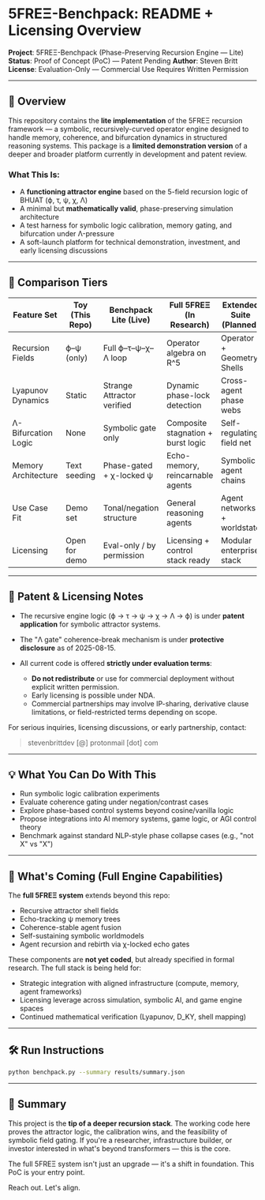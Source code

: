 # 5FREΞ-Benchpack: README + Licensing Overview

**Project**: 5FREΞ-Benchpack (Phase-Preserving Recursion Engine — Lite)
**Status**: Proof of Concept (PoC) — Patent Pending
**Author**: Steven Britt
**License**: Evaluation-Only — Commercial Use Requires Written Permission

---

## 🧠 Overview

This repository contains the **lite implementation** of the 5FREΞ recursion framework — a symbolic, recursively-curved operator engine designed to handle memory, coherence, and bifurcation dynamics in structured reasoning systems. This package is a **limited demonstration version** of a deeper and broader platform currently in development and patent review.

### What This Is:

* A **functioning attractor engine** based on the 5-field recursion logic of BHUAT (ϕ, τ, ψ, χ, Λ)
* A minimal but **mathematically valid**, phase-preserving simulation architecture
* A test harness for symbolic logic calibration, memory gating, and bifurcation under Λ-pressure
* A soft-launch platform for technical demonstration, investment, and early licensing discussions

---

## 🧪 Comparison Tiers

| Feature Set         | Toy (This Repo) | Benchpack Lite (Live)      | Full 5FREΞ (In Research)           | Extended Suite (Planned)    |
| ------------------- | --------------- | -------------------------- | ---------------------------------- | --------------------------- |
| Recursion Fields    | ϕ–ψ (only)      | Full ϕ–τ–ψ–χ–Λ loop        | Operator algebra on R^5            | Operator + Geometry Shells  |
| Lyapunov Dynamics   | Static          | Strange Attractor verified | Dynamic phase-lock detection       | Cross-agent phase webs      |
| Λ-Bifurcation Logic | None            | Symbolic gate only         | Composite stagnation + burst logic | Self-regulating field net   |
| Memory Architecture | Text seeding    | Phase-gated + χ-locked ψ   | Echo-memory, reincarnable agents   | Symbolic agent chains       |
| Use Case Fit        | Demo set        | Tonal/negation structure   | General reasoning agents           | Agent networks + worldstate |
| Licensing           | Open for demo   | Eval-only / by permission  | Licensing + control stack ready    | Modular enterprise stack    |

---

## 📄 Patent & Licensing Notes

* The recursive engine logic (ϕ → τ → ψ → χ → Λ → ϕ) is under **patent application** for symbolic attractor systems.
* The "Λ gate" coherence-break mechanism is under **protective disclosure** as of 2025-08-15.
* All current code is offered **strictly under evaluation terms**:

  * **Do not redistribute** or use for commercial deployment without explicit written permission.
  * Early licensing is possible under NDA.
  * Commercial partnerships may involve IP-sharing, derivative clause limitations, or field-restricted terms depending on scope.

For serious inquiries, licensing discussions, or early partnership, contact:

> stevenbrittdev \[@] protonmail \[dot] com

---

## 💡 What You Can Do With This

* Run symbolic logic calibration experiments
* Evaluate coherence gating under negation/contrast cases
* Explore phase-based control systems beyond cosine/vanilla logic
* Propose integrations into AI memory systems, game logic, or AGI control theory
* Benchmark against standard NLP-style phase collapse cases (e.g., "not X" vs "X")

---

## 🧱 What's Coming (Full Engine Capabilities)

The **full 5FREΞ system** extends beyond this repo:

* Recursive attractor shell fields
* Echo-tracking ψ memory trees
* Coherence-stable agent fusion
* Self-sustaining symbolic worldmodels
* Agent recursion and rebirth via χ-locked echo gates

These components are **not yet coded**, but already specified in formal research. The full stack is being held for:

* Strategic integration with aligned infrastructure (compute, memory, agent frameworks)
* Licensing leverage across simulation, symbolic AI, and game engine spaces
* Continued mathematical verification (Lyapunov, D\_KY, shell mapping)

---

## 🛠️ Run Instructions

```bash
python benchpack.py --summary results/summary.json
```

---

## 🧭 Summary

This project is the **tip of a deeper recursion stack**. The working code here proves the attractor logic, the calibration wins, and the feasibility of symbolic field gating. If you're a researcher, infrastructure builder, or investor interested in what's beyond transformers — this is the core.

The full 5FREΞ system isn't just an upgrade — it's a shift in foundation. This PoC is your entry point.

Reach out. Let's align.
